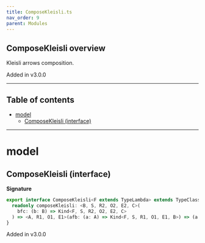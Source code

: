 ```yaml
---
title: ComposeKleisli.ts
nav_order: 9
parent: Modules
---
```


## ComposeKleisli overview

Kleisli arrows composition.

Added in v3.0.0

---

<h2 class="text-delta">Table of contents</h2>

- [model](#model)
  - [ComposeKleisli (interface)](#composekleisli-interface)

---

# model

## ComposeKleisli (interface)

**Signature**

```ts
export interface ComposeKleisli<F extends TypeLambda> extends TypeClass<F> {
  readonly composeKleisli: <B, S, R2, O2, E2, C>(
    bfc: (b: B) => Kind<F, S, R2, O2, E2, C>
  ) => <A, R1, O1, E1>(afb: (a: A) => Kind<F, S, R1, O1, E1, B>) => (a: A) => Kind<F, S, R1 & R2, O1 | O2, E1 | E2, C>
}
```

Added in v3.0.0
